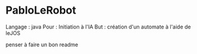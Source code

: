 # PabloLeRobot

Langage : java
Pour : Initiation à l'IA
But : création d'un automate à l'aide de leJOS


penser à faire un bon readme
